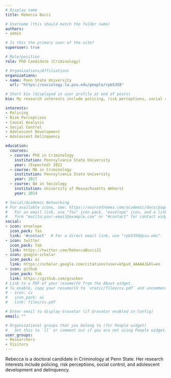 ```yaml
---
# Display name
title: Rebecca Bucci

# Username (this should match the folder name)
authors:
- admin

# Is this the primary user of the site?
superuser: true

# Role/position
role: PhD Candidate (Criminology)

# Organizations/Affiliations
organizations:
- name: Penn State University
  url: "https://sociology.la.psu.edu/people/rpb5358"

# Short bio (displayed in user profile at end of posts)
bio: My research interests include policing, risk perceptions, social control, adolescent development and delinquency.

interests:
- Policing
- Risk Perceptions
- Causal Analysis
- Social Control
- Adolescent Development
- Adolescent Delinquency

education:
  courses:
  - course: PhD in Criminology 
    institution: Pennsylvania State University
    year: (Expected) 2021
  - course: MA in Criminology
    institution: Pennsylvania State University
    year: 2017
  - course: BA in Sociology
    institution: University of Massachusetts Amherst
    year: 2014

# Social/Academic Networking
# For available icons, see: https://sourcethemes.com/academic/docs/page-builder/#icons
#   For an email link, use "fas" icon pack, "envelope" icon, and a link in the
#   form "mailto:your-email@example.com" or "#contact" for contact widget.
social:
- icon: envelope
  icon_pack: fas
  link: '#contact'  # For a direct email link, use "rpb5358@psu.edu".
- icon: twitter
  icon_pack: fab
  link: https://twitter.com/RebeccaBucci21
- icon: google-scholar
  icon_pack: ai
  link: https://scholar.google.com/citations?user=k5pvd_4AAAAJ&hl=en
- icon: github
  icon_pack: fab
  link: https://github.com/gcushen
# Link to a PDF of your resume/CV from the About widget.
# To enable, copy your resume/CV to `static/files/cv.pdf` and uncomment the lines below.
# - icon: cv
#   icon_pack: ai
#   link: files/cv.pdf

# Enter email to display Gravatar (if Gravatar enabled in Config)
email: ""

# Organizational groups that you belong to (for People widget)
#   Set this to `[]` or comment out if you are not using People widget.
user_groups:
- Researchers
- Visitors
---
```


Rebecca is a doctoral candidate in Criminology at Penn State. Her research interests include policing, risk perceptions, social control, and adolescent development and delinquency.
